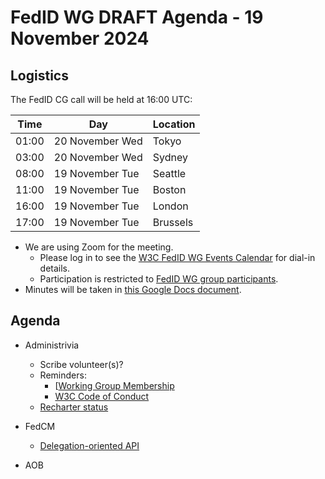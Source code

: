 # FedID WG DRAFT Agenda - 19 November 2024

## Logistics

The FedID CG call will be held at 16:00 UTC:

| Time         | Day    | Location      |
| ------------ | ------ | ------------- |
| 01:00 | 20 November Wed | Tokyo         |
| 03:00 | 20 November Wed | Sydney        |
| 08:00 | 19 November Tue | Seattle       |
| 11:00 | 19 November Tue | Boston        |
| 16:00 | 19 November Tue | London        |
| 17:00 | 19 November Tue | Brussels      |


* We are using Zoom for the meeting.
    * Please log in to see the [W3C FedID WG Events Calendar](https://www.w3.org/groups/wg/fedid/calendar/) for dial-in details. 
    * Participation is restricted to [FedID WG group participants](https://www.w3.org/groups/wg/fedid/participants/).
* Minutes will be taken in [this Google Docs document](https://docs.google.com/document/d/1sXG7AdDO61nMSyO9Z3eic5aCTyRfJmwmKGl4yrNrL0k/edit).


## Agenda

* Administrivia
  * Scribe volunteer(s)?
  * Reminders: 
     * [[Working Group Membership](https://www.w3.org/groups/wg/fedid/)
     * [W3C Code of Conduct](https://www.w3.org/policies/code-of-conduct/)
  * [Recharter status](https://www.w3.org/2024/07/wg-fedid-charter.html) 
 
* FedCM
   * [Delegation-oriented API](https://github.com/w3c-fedid/FedCM/issues/677)

* AOB
 
